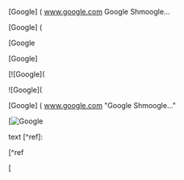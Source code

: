 [Google] ( www.google.com Google Shmoogle...

[Google] (

[Google

[Google]

[![Google](

![Google](

[Google] ( www.google.com "Google Shmoogle..."

[![Google](https://www.google.com/logo.png)

text [^ref]:

[^ref

[
